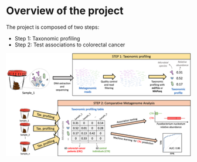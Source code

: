# Overview of the project

The project is composed of two steps:

- Step 1: Taxonomic profiling
- Step 2: Test associations to colorectal cancer

![](../assets/images/Project3/Overview.png)
